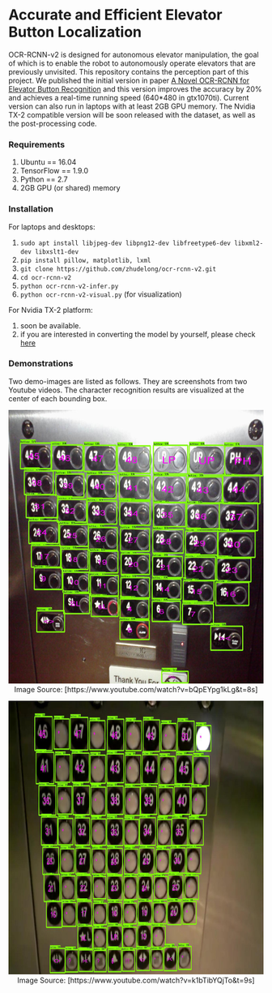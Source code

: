 # Accurate and Efficient Elevator Button Localization

OCR-RCNN-v2 is designed for autonomous elevator manipulation, the goal of which is to enable the robot to autonomously operate elevators that are previously unvisited. This repository contains the perception part of this project.  We published the initial version in paper  [A Novel OCR-RCNN for Elevator Button Recognition](https://ieeexplore.ieee.org/abstract/document/8594071) and this version improves the accuracy by 20% and achieves a real-time running speed (640*480 in gtx1070ti).  Current version can also run in  laptops with at least 2GB  GPU memory.  The Nvidia TX-2 compatible version will be soon released with the dataset, as well as the post-processing code. 

### Requirements

1.  Ubuntu == 16.04
2.  TensorFlow == 1.9.0
3. Python == 2.7
4.  2GB GPU (or shared) memory 

### Installation

For laptops and desktops:

1. `sudo apt install libjpeg-dev libpng12-dev libfreetype6-dev libxml2-dev libxslt1-dev`
2. `pip install pillow, matplotlib, lxml` 
3. `git clone https://github.com/zhudelong/ocr-rcnn-v2.git`
4. `cd ocr-rcnn-v2`
5. `python ocr-rcnn-v2-infer.py` 
6. `python ocr-rcnn-v2-visual.py` (for visualization)

For Nvidia TX-2 platform:

1. soon be available.
2. if you are interested in converting the model by yourself, please check [here](https://jkjung-avt.github.io/tf-trt-models/)

### Demonstrations

Two demo-images are listed as follows. They are screenshots from two Youtube videos. The character recognition results are visualized at the center of each bounding box. 

  <p align="center">
    <img src="./demos/image3.jpg" width=960 height=540>
    Image Source: [https://www.youtube.com/watch?v=bQpEYpg1kLg&t=8s]
  </p>
  <p align="center">
    <img src="./demos/image2.jpg" width=960 height=540>
    Image Source: [https://www.youtube.com/watch?v=k1bTibYQjTo&t=9s]
  </p>